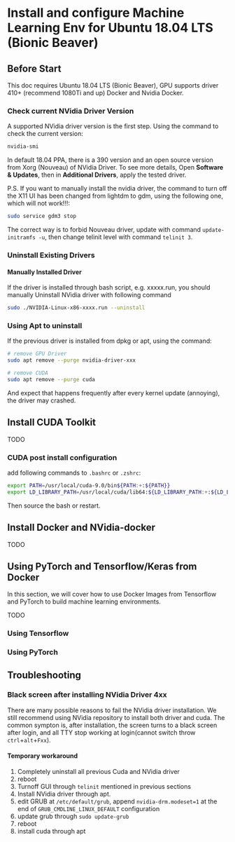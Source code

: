 # Install and configure Machine Learning Env for Ubuntu 18.04 LTS (Bionic Beaver)

## Before Start

This doc requires Ubuntu 18.04 LTS (Bionic Beaver), GPU supports driver 410+ (recommend 1080Ti and up) Docker and Nvidia Docker.

### Check current NVidia Driver Version

A supported NVidia driver version is the first step. Using the command to check the current version:

```bash
nvidia-smi
```

In default 18.04 PPA, there is a 390 version and an open source version from Xorg (Nouveau) of NVidia Driver. To see more details, Open **Software & Updates**, then in **Additional Drivers**, apply the tested driver.

P.S. If you want to manually install the nvidia driver, the command to turn off the X11 UI has been changed from lightdm to gdm, using the following one, which will not work!!!:

```bash
sudo service gdm3 stop
```

The correct way is to forbid Nouveau driver, update with command `update-initramfs -u`, then change telinit level with command `telinit 3`.

### Uninstall Existing Drivers

#### Manually Installed Driver

If the driver is installed through bash script, e.g. xxxxx.run, you should manually Uninstall NVidia driver with following command

```bash
sudo ./NVIDIA-Linux-x86-xxxx.run --uninstall
```

### Using Apt to uninstall

If the previous driver is installed from dpkg or apt, using the command:

```bash
# remove GPU Driver
sudo apt remove --purge nvidia-driver-xxx
```

```bash
# remove CUDA
sudo apt remove --purge cuda
```

And expect that happens frequently after every kernel update (annoying), the driver may crashed.

## Install CUDA Toolkit

TODO

### CUDA post install configuration

add following commands to `.bashrc` or `.zshrc`:

```bash
export PATH=/usr/local/cuda-9.0/bin${PATH:+:${PATH}}
export LD_LIBRARY_PATH=/usr/local/cuda/lib64:${LD_LIBRARY_PATH:+:${LD_LIBRARY_PATH}}
```
Then source the bash or restart.

## Install Docker and NVidia-docker

TODO

## Using PyTorch and Tensorflow/Keras from Docker
In this section, we will cover how to use Docker Images from Tensorflow and PyTorch to build machine learning environments.

TODO

### Using Tensorflow

### Using PyTorch

## Troubleshooting

### Black screen after installing NVidia Driver 4xx

There are many possible reasons to fail the NVidia driver installation. We still recommend using NVidia repository to install both driver and cuda. The common sympton is, after installation, the screen turns to a black screen after login, and all TTY stop working at login(cannot switch throw `ctrl`+`alt`+`Fxx`).

#### Temporary workaround

1. Completely uninstall all previous Cuda and NVidia driver
2. reboot
3. Turnoff GUI through `telinit` mentioned in previous sections
4. Install NVidia driver through apt.
5.  edit GRUB at `/etc/default/grub`, append `nvidia-drm.modeset=1` at the end of `GRUB_CMDLINE_LINUX_DEFAULT` configuration
6. update grub through `sudo update-grub`
7. reboot
8. install cuda through apt
